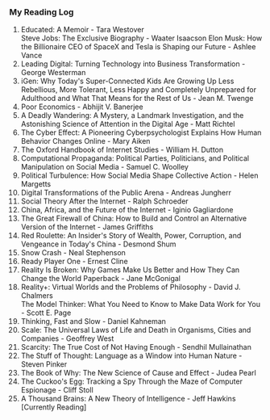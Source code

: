 ### My Reading Log

1. Educated: A Memoir - Tara Westover <br>
Steve Jobs: The Exclusive Biography - Waater Isaacson
Elon Musk: How the Billionaire CEO of SpaceX and Tesla is Shaping our Future - Ashlee Vance
3. Leading Digital: Turning Technology into Business Transformation - George Westerman <br>
4. iGen: Why Today's Super-Connected Kids Are Growing Up Less Rebellious, More Tolerant, Less Happy and Completely Unprepared for Adulthood and What That Means for the Rest of Us - Jean M. Twenge <br>
5. Poor Economics - Abhijit V. Banerjee <br>
6. A Deadly Wandering: A Mystery, a Landmark Investigation, and the Astonishing Science of Attention in the Digital Age - Matt Richtel <br>
7. The Cyber Effect: A Pioneering Cyberpsychologist Explains How Human Behavior Changes Online - Mary Aiken <br>
8. The Oxford Handbook of Internet Studies - William H. Dutton <br>
9. Computational Propaganda: Political Parties, Politicians, and Political Manipulation on Social Media - Samuel C. Woolley <br>
10. Political Turbulence: How Social Media Shape Collective Action - Helen Margetts <br>
11. Digital Transformations of the Public Arena - Andreas Jungherr <br>
12. Social Theory After the Internet - Ralph Schroeder <br>
13. China, Africa, and the Future of the Internet - Iginio Gagliardone <br>
14. The Great Firewall of China: How to Build and Control an Alternative Version of the Internet - James Griffiths <br>
15. Red Roulette: An Insider's Story of Wealth, Power, Corruption, and Vengeance in Today's China - Desmond Shum <br>
16. Snow Crash - Neal Stephenson
17. Ready Player One - Ernest Cline
18. Reality Is Broken: Why Games Make Us Better and How They Can Change the World Paperback - Jane McGonigal <br>
19. Reality+: Virtual Worlds and the Problems of Philosophy - David J. Chalmers <br>
The Model Thinker: What You Need to Know to Make Data Work for You - Scott E. Page <br>
20. Thinking, Fast and Slow - Daniel Kahneman <br>
21. Scale: The Universal Laws of Life and Death in Organisms, Cities and Companies - Geoffrey West <br>
22. Scarcity: The True Cost of Not Having Enough - Sendhil Mullainathan <br>
23. The Stuff of Thought: Language as a Window into Human Nature - Steven Pinker <br>
24. The Book of Why: The New Science of Cause and Effect - Judea Pearl <br>
25. The Cuckoo's Egg: Tracking a Spy Through the Maze of Computer Espionage - Cliff Stoll <br>
26. A Thousand Brains: A New Theory of Intelligence - Jeff Hawkins [Currently Reading] <br>
